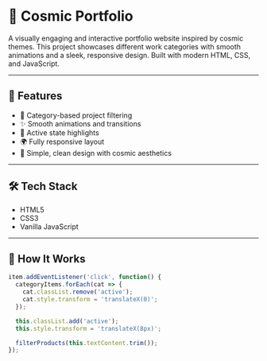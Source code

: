 # 🌌 Cosmic Portfolio

A visually engaging and interactive portfolio website inspired by cosmic themes. This project showcases different work categories with smooth animations and a sleek, responsive design. Built with modern HTML, CSS, and JavaScript.

---

## 🚀 Features

- 🌠 Category-based project filtering  
- ✨ Smooth animations and transitions  
- 💫 Active state highlights  
- 🌍 Fully responsive layout  
- 🔭 Simple, clean design with cosmic aesthetics  

---

## 🛠️ Tech Stack

- HTML5  
- CSS3  
- Vanilla JavaScript  

---

## 🧩 How It Works

```javascript
item.addEventListener('click', function() {
  categoryItems.forEach(cat => {
    cat.classList.remove('active');
    cat.style.transform = 'translateX(0)';
  });

  this.classList.add('active');
  this.style.transform = 'translateX(8px)';

  filterProducts(this.textContent.trim());
});
